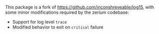This package is a fork of https://github.com/inconshreveable/log15, with some
minor modifications required by the zerium codebase:

 * Support for log level `trace`
 * Modified behavior to exit on `critical` failure
